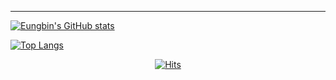 

<hr />
  
[![Eungbin's GitHub stats](https://github-readme-stats.vercel.app/api?username=eungbin)](https://github.com/eungbin/github-readme-stats)  

[![Top Langs](https://github-readme-stats.vercel.app/api/top-langs/?username=eungbin&hide=C,html,Makefile,Tex)](https://github.com/anuraghazra/github-readme-stats)

<div align="center">
  
[![Hits](https://hits.seeyoufarm.com/api/count/incr/badge.svg?url=https%3A%2F%2Fgithub.com%2Feungbin&count_bg=%2379C83D&title_bg=%23555555&icon=&icon_color=%23E7E7E7&title=hits&edge_flat=false)](https://hits.seeyoufarm.com)

</div>

<!--
**eungbin/eungbin** is a ✨ _special_ ✨ repository because its `README.md` (this file) appears on your GitHub profile.

Here are some ideas to get you started:

- 🔭 I’m currently working on ...
- 🌱 I’m currently learning ...
- 👯 I’m looking to collaborate on ...
- 🤔 I’m looking for help with ...
- 💬 Ask me about ...
- 📫 How to reach me: ...
- 😄 Pronouns: ...
- ⚡ Fun fact: ...
-->
  
